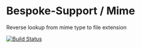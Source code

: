 # Bespoke-Support / Mime #

Reverse lookup from mime type to file extension

[![Build Status](https://travis-ci.org/BespokeSupport/Mime.svg?branch=master)](https://travis-ci.org/BespokeSupport/Mime)

